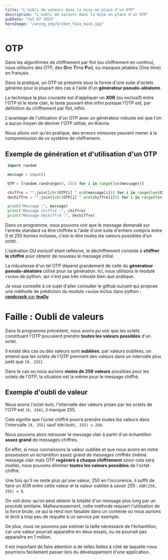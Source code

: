 ```yaml
---
title: "L'oubli de valeurs dans la mise en place d'un OTP"
description: "L'oubli de valeurs dans la mise en place d'un OTP"
pubDate: "Jul 07 2023"
heroImage: "/wrong_otp/broken_face_mask.jpg"
---
```


# OTP

Dans les algorithmes de chiffrement par flot (ou chiffrement en
continu), nous utilisons des OTP, des **O**ne **T**ime
**P**ad, ou masques jetables (One time) en français.

Dans la pratique, un OTP se présente sous la forme d'une suite
d'octets générée pour la plupart des cas à l'aide d'un
**générateur pseudo-aléatoire**.

La technique la plus courante est d'appliquer un **XOR** (ou
exclusif) entre l'OTP et le texte clair, le texte pouvant être
infini puisque l'OTP est, par définition du chiffrement par
flot, infini.

L'avantage de l'utilisation d'un OTP avec un générateur robuste
est que l'on a aucun moyen de deviner l'OTP utilisé, en théorie.

Nous allons voir qu'en pratique, des erreurs mineures peuvent
mener à la compromission de ce système de chiffrement.

## Exemple de génération et d'utilisation d'un OTP

```python
 import random

 message = input()

 OTP = [random.randrange(0, 256) for i in range(len(message))]

 chiffre = "".join([chr(OTP[i] ^ ord(message[i])) for i in range(len(OTP))])
 dechiffre = "".join([chr(OTP[i] ^ ord(chiffre[i])) for i in range(len(OTP))])

 print("Message :", message)
 print("Message chiffré :", chiffre)
 print("Message déchiffré :", dechiffre)
```

Dans ce programme, nous pouvons voir que le message demandé sur
l'entrée standard va être chiffrée à l'aide d'une suite d'entiers
compris entre 0 et 255 bornes incluses, c'est-à-dire toutes les
valeurs possibles d'un octet.

L'opération OU exclusif étant reflexive, le déchiffrement consiste
à **chiffrer le chiffré** pour obtenir de nouveau le message
initial.

La robustesse d'un tel OTP dépend grandement de celle du
**générateur pseudo-aléatoire** utilisé pour sa génération. Ici,
nous utilisons le module `random` de python, qui n'est pas très
robuste bien que pratique.

Je vous conseille à ce sujet d'aller consulter le github suivant
qui propose une méthode de prédiction du module `random` inclus
dans python : [**randcrack** par **tna0y**](https://github.com/tna0y/Python-random-module-cracker)

# Faille : Oubli de valeurs

Dans le programme précédent, nous avons pu voir que les octets
constituant l'OTP pouvaient prendre **toutes les valeurs
possibles** d'un octet.

Il existe des cas ou des valeurs sont **oubliées**. par valeurs
oubliées, on entend que les octets de l'OTP prennent des valeurs
dans un intervalle plus petit que `[0, 255]`.

Dans le cas ou nous aurions **moins de 256 valeurs** possibles
pour les octets de l'OTP, la situation est la même pour le
message chiffré.

## Exemple d'oubli de valeur

Nous avons l'octet `0x05`, l'intervalle des valeurs prises par
les octets de l'OTP est `[0, 254]`, il manque 255.

Cela signifie que l'octet chiffré pourra prendre toutes les
valeurs dans l'intervalle `[0, 255]` sauf `XOR(0x05, 255) = 250`.

Nous pouvons alors retrouver le message clair à partir d'un
échantillon **assez grand** de messages chiffrés.

En effet, si nous connaissons la valeur oubliée et que nous avons
en notre possession un échantillon assez grand de messages chiffrés
(même message clair mais OTP **regénéré à chaque chiffrement**
sinon cela sera inutile), nous pouvons éliminer **toutes les
valeurs possibles** de l'octet chiffré.

Une fois qu'il ne reste plus qu'une valeur, 250 en l'occurence,
il suffit de faire un XOR entre cette valeur et la valeur oubliée
à savoir 255 : `XOR(250, 255) = 5`.

On voit donc qu'on peut obtenir la totalité d'un message plus
long par un procédé similaire. Malheureusement, cette méthode
requiert l'utilisation de la force brute, ce qui la rend non
faisable dans un contexte où nous aurions le droit à trop peu
de requête à un service par exemple.

De plus, nous ne pouvons pas estimer la taille nécessaire de
l'échantillon, car une valeur pourrait apparaître en deux
essais, ou ne pourrait pas apparaître en 1 million.

Il est important de faire attention à de telles failles à côté
de laquelle nous pourrions facilement passer lors du
développement d'une application.